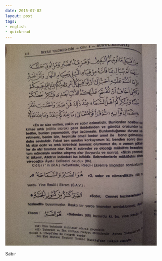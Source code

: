 ```yaml
---
date: 2015-07-02
layout: post
tags:
- english
- quickread
---
```


![](/images/tumblr_nqu3vlj8jr1u3gx2to1_500.jpg)

Sabır
